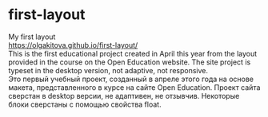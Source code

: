 # first-layout
My first  layout
<br/>
 https://olgakitova.github.io/first-layout/
 <br/>
 This is the first educational project created in April this year from the layout provided in the course on the Open Education website. The site project is typeset in the desktop version, not adaptive, not responsive.
 <br/>
 Это первый учебный проект, созданный в апреле этого года на основе макета, представленного в курсе на сайте Open Education. Проект сайта сверстан в desktop версии, не адаптивен, не отзывчив. Некоторые блоки сверстаны с помощью свойства float.
